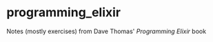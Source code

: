 programming_elixir
==================

Notes (mostly exercises) from Dave Thomas' _Programming Elixir_ book
